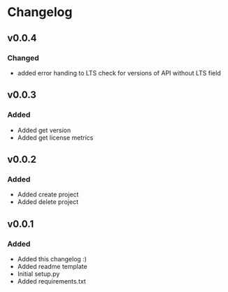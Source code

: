 # Changelog

## v0.0.4

### Changed
- added error handing to LTS check for versions of API without LTS field

## v0.0.3

### Added
- Added get version
- Added get license metrics

## v0.0.2

### Added
- Added create project
- Added delete project

## v0.0.1

### Added
- Added this changelog :)
- Added readme template
- Initial setup.py
- Added requirements.txt